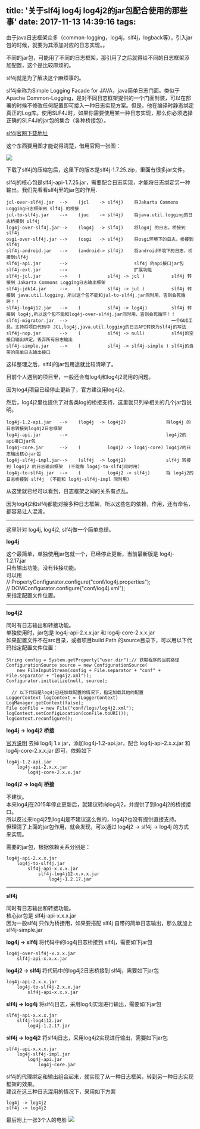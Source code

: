 title: '关于slf4j log4j log4j2的jar包配合使用的那些事'
date: 2017-11-13 14:39:16
tags:
---

由于java日志框架众多（common-logging，log4j，slf4j，logback等），引入jar包的时候，就要为其添加对应的日志实现。。

不同的jar包，可能用了不同的日志框架，那引用了之后就得给不同的日志框架添加配置，这个是比较麻烦的。

slf4j就是为了解决这个麻烦事的。

slf4j全称为Simple Logging Facade for JAVA，java简单日志门面。类似于Apache Common-Logging，是对不同日志框架提供的一个门面封装，可以在部署的时候不修改任何配置即可接入一种日志实现方案。但是，他在编译时静态绑定真正的Log库。使用SLF4J时，如果你需要使用某一种日志实现，那么你必须选择正确的SLF4J的jar包的集合（各种桥接包）。

[slf4j官网下载地址](https://www.slf4j.org/download.html)

 <!--more-->

这个东西要用图才能说得清楚，借用官网一张图：

![](https://www.slf4j.org/images/concrete-bindings.png)

下载了slf4j的压缩包后，这里下的版本是slf4j-1.7.25.zip，里面有很多jar文件。

slf4j的核心包是slf4j-api-1.7.25.jar，需要配合日志实现，才能将日志绑定另一种输出。我们先看看slf4j里的jar包的作用.

	jcl-over-slf4j.jar  -->    (jcl    -> slf4j)    将Jakarta Commons Logging日志框架到 slf4j 的桥接  
	jul-to-slf4j.jar    -->    (juc    -> slf4j)    将java.util.logging的日志桥接到 slf4j  
	log4j-over-slf4j.jar-->    (log4j  -> slf4j)    将log4j 的日志，桥接到slf4j  
	osgi-over-slf4j.jar -->    (osgi   -> slf4j)    将osgi环境下的日志，桥接到slf4j  
	slf4j-android.jar   -->    (android-> slf4j)    将android环境下的日志，桥接到slf4j  
	slf4j-api.jar       -->                         slf4j 的api接口jar包  
	slf4j-ext.jar       -->                         扩展功能  
	slf4j-jcl.jar       -->    (          slf4j -> jcl )          slf4j 转接到 Jakarta Commons Logging日志输出框架  
	slf4j-jdk14.jar     -->    (          slf4j -> jul )          slf4j 转接到 java.util.logging，所以这个包不能和jul-to-slf4j.jar同时用，否则会死循环！！  
	slf4j-log4j12.jar   -->    (          slf4j -> log4j)         slf4j 转接到 log4j,所以这个包不能和log4j-over-slf4j.jar同时用，否则会死循环！！  
	slf4j-migrator.jar  -->                                       一个GUI工具，支持将项目代码中 JCL,log4j,java.util.logging的日志API转换为slf4j的写法  
	slf4j-nop.jar       -->    (          slf4j -> null)          slf4j的空接口输出绑定，丢弃所有日志输出  
	slf4j-simple.jar    -->    (          slf4j -> slf4j-simple ) slf4j的自带的简单日志输出接口  

这样整理之后，slf4j的jar包用途就比较清晰了。

目前个人遇到的项目里，一般还会有log4j和log4j2混用的问题。

因为log4j项目已经停止更新了，官方建议用log4j2。

然后，log4j2里也提供了对各类log的桥接支持，这里就只列举相关的几个jar包说明。

	log4j-1.2-api.jar   -->    (log4j  -> log4j2)               将log4j 的日志转接到log4j2日志框架  
	log4j-api.jar       -->                                     log4j2的api接口jar包  
	log4j-core.jar      -->    (          log4j2 -> log4j-core) log4j2的日志输出核心jar包  
	log4j-slf4j-impl.jar-->    (slf4j  -> log4j2)               slf4j 转接到 log4j2 的日志输出框架  (不能和 log4j-to-slf4j同时用)  
	log4j-to-slf4j.jar  -->    (          log4j2 -> slf4j)      将 log4j2的日志桥接到 slf4j  (不能和 log4j-slf4j-impl 同时用)  

从这里就已经可以看到，日志框架之间的关系有点乱。  

因为log4j2和slf4j都能对接多种日志框架，所以这些包的依赖，作用，还有命名，都容易让人混淆。

***

这里针对 log4j, log4j2, slf4j做一个简单总结。

**log4j**  

这个最简单，单独使用jar包就一个，已经停止更新，当前最新版是 log4j-1.2.17.jar  
只有输出功能，没有转接功能。  
可以用  
	//    PropertyConfigurator.configure("conf/log4j.properties");  
	//    DOMConfigurator.configure("conf/log4j.xml");  
来指定配置文件位置。  

***

**log4j2**

同时有日志输出和转接功能。  
单独使用时，jar包是 log4j-api-2.x.x.jar 和 log4j-core-2.x.x.jar  
如果配置文件不在src目录，或者项目build Path 的source目录下，可以用以下代码指定配置文件位置：

	String config = System.getProperty("user.dir");// 获取程序的当前路径
	ConfigurationSource source = new ConfigurationSource(
		new FileInputStream(config + File.separator + "conf" + File.separator + "log4j2.xml"));
	Configurator.initialize(null, source);
	  
	  // 以下代码是log4j已经加载配置的情况下，指定加载其他的配置
	LoggerContext logContext = (LoggerContext) LogManager.getContext(false);
	File conFile = new File("conf/logs/log4j2.xml");
	logContext.setConfigLocation(conFile.toURI());
	logContext.reconfigure();

**log4j -> log4j2 桥接**   

[官方说明](https://logging.apache.org/log4j/2.x/manual/migration.html)
去掉 log4j 1.x jar，添加log4j-1.2-api.jar，配合 log4j-api-2.x.x.jar 和 log4j-core-2.x.x.jar  即可，依赖如下  

	log4j-1.2-api.jar
		log4j-api-2.x.x.jar
			log4j-core-2.x.x.jar
  

  
**log4j2 -> log4j 桥接**

不建议。  
本来log4j在2015年停止更新后，就建议转向log4j2，并提供了到log4j2的桥接接口。  
所以反过来log4j2到log4j是不建议这么做的，log4j2也没有提供直接支持。  
但理清了上面的jar包作用，就会发现，可以通过 log4j2 -> slf4j -> log4j 的方式来实现。

需要的jar包，根据依赖关系分别是：

	log4j-api-2.x.x.jar
		log4j-to-slf4j.jar
			slf4j-api-x.x.x.jar
				slf4j-log4j12-x.x.x.jar
					log4j-1.2.17.jar
	
***

**slf4j**

同时有日志输出和转接功能。  
核心jar包是 slf4j-api-x.x.x.jar  
因为一般slf4j 只作为桥接用，如果要搭配 slf4j 自带的简单日志输出，那么就加上 slf4j-simple.jar  


**log4j -> slf4j**
将代码中的log4j日志桥接到 slf4j，需要如下jar包  

	log4j-over-slf4j-x.x.x.jar
		slf4j-api-x.x.x.jar
  
**log4j2 -> slf4j**
将代码中的log4j2日志桥接到 slf4j，需要如下jar包  

	log4j-api-2.x.x.jar
		log4j-to-slf4j-2.x.x.jar
			slf4j-api-x.x.x.jar
  

**slf4j -> log4j**
将slf4j日志，采用log4j实现进行输出，需要如下jar包  

	slf4j-api-x.x.x.jar
		slf4j-log4j12.jar
			log4j-1.2.17.jar
    
**slf4j -> log4j2**
将slf4j日志，采用log4j2实现进行输出，需要如下jar包  

	slf4j-api-x.x.x.jar
		log4j-slf4j-impl.jar
			log4j-api.jar
				log4j-core.jar
      
slf4j的代理绑定和输出组合起来，就实现了从一种日志框架，转到另一种日志实现框架的效果。  
建议在这三种日志混用的情况下，采用如下方案  

	log4j -> log4j2
	slf4j -> log4j2

最后附上一张3个人的电影
![](https://wx3.sinaimg.cn/mw1024/8730fe8egy1flgr9eq6mmj206p055wed.jpg)
